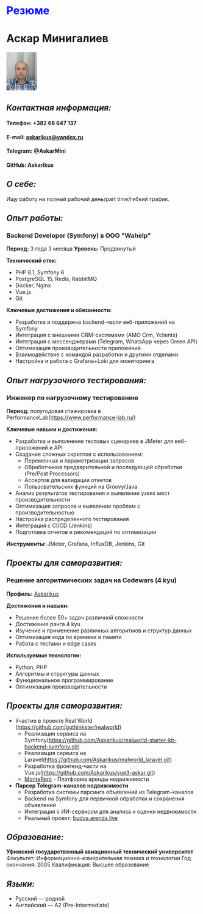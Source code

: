 # <span style="color:blue">Резюме</span>
# Аскар Минигалиев
<img src="img/IMG_tiny.jpg" width=80px height=100px>

## *Контактная информация:*

#### Телефон: +382 68 647 137
#### E-mail: askarikus@yandex.ru
#### Telegram: @AskarMini
#### GitHub: Askarikus

## *О себе:*
Ищу работу на полный рабочий день/part time/гибкий график.

## *Опыт работы:*

### Backend Developer (Symfony) в ООО "Wahelp"
**Период:** 3 года 3 месяца
**Уровень:** Продвинутый

**Технический стек:**
- PHP 8.1, Symfony 6
- PostgreSQL 15, Redis, RabbitMQ
- Docker, Nginx
- Vue.js
- Git

**Ключевые достижения и обязанности:**
- Разработка и поддержка backend-части веб-приложений на Symfony
- Интеграция с внешними CRM-системами (AMO Crm, Yclients)
- Интеграция с мессенджерами (Telegram, WhatsApp через Green API)
- Оптимизация производительности приложений
- Взаимодействие с командой разработки и другими отделами
- Настройка и работа с Grafana+Loki для мониторинга

## *Опыт нагрузочного тестирования:*

### Инженер по нагрузочному тестированию
**Период:** полугодовая стажировка в PerformanceLab(https://www.performance-lab.ru/)

**Ключевые навыки и достижения:**
- Разработка и выполнение тестовых сценариев в JMeter для веб-приложений и API
- Создание сложных скриптов с использованием:
  - Переменных и параметризации запросов
  - Обработчиков предварительной и последующей обработки (Pre/Post Processors)
  - Ассертов для валидации ответов
  - Пользовательских функций на Groovy/Java
- Анализ результатов тестирования и выявление узких мест производительности
- Оптимизация запросов и выявление проблем с производительностью
- Настройка распределенного тестирования
- Интеграция с CI/CD (Jenkins)
- Подготовка отчетов и рекомендаций по оптимизации

**Инструменты:** JMeter, Grafana, InfluxDB, Jenkins, Git

## *Проекты для саморазвития:*

### Решение алгоритмических задач на Codewars (4 kyu)
**Профиль:** [Askarikus](https://www.codewars.com/users/Askarikus)

**Достижения и навыки:**
- Решение более 50+ задач различной сложности
- Достижение ранга 4 kyu
- Изучение и применение различных алгоритмов и структур данных
- Оптимизация кода по времени и памяти
- Работа с тестами и edge cases

**Используемые технологии:**
- Python, PHP
- Алгоритмы и структуры данных
- Функциональное программирование
- Оптимизация производительности

## *Проекты для саморазвития:*
- Участие в проекте Real World (https://github.com/gothinkster/realworld)
  - Реализация сервиса на Symfony(https://github.com/Askarikus/realworld-starter-kit-backend-symfony.git)
  - Реализация сервиса на Laravel(https://github.com/Askarikus/realworld_laravel.git)
  - Разработка фронтенд-части на Vue.js(https://github.com/Askarikus/vue3-askar.git)
  - [MonteRent](https://github.com/Askarikus/MonteRent.git) - Платформа аренды недвижимости
- **Парсер Telegram-каналов недвижимости**
  - Разработка системы парсинга объявлений из Telegram-каналов
  - Backend на Symfony для первичной обработки и сохранения объявлений
  - Интеграция с ИИ-сервисом для анализа и оценки недвижимости
  - Реальный проект: [budva.arenda.live](https://budva.arenda.live)

## *Образование:*
**Уфимский государственный авиационный технический университет**
Факультет: Информационно-измерительная техника и технологии
Год окончания: 2005
Квалификация: Высшее образование

## *Языки:*
- Русский — родной
- Английский — A2 (Pre-Intermediate)
